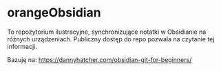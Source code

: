 # orangeObsidian
To repozytorium ilustracyjne, synchronizujące notatki w Obsidianie na różnych urządzeniach.
Publiczny dostęp do repo pozwala na czytanie tej informacji.

Bazuję na:
https://dannyhatcher.com/obsidian-git-for-beginners/
